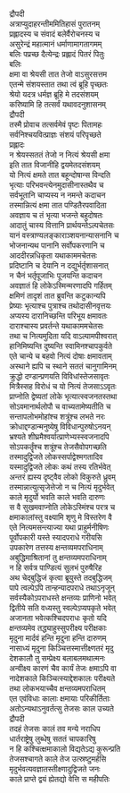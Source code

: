 द्रौपदी  
अत्राप्युदाहरन्तीममितिहासं पुरातनम्  
प्रह्लादस्य च संवादं बलेर्वैरोचनस्य च  
असुरेन्द्रं महात्मानं धर्माणामागतागमम्  
बलिः पप्रच्छ दैत्येन्द्रः प्रह्लादं पितरं पितुः  
बलिः  
क्षमा वा श्रेयसी तात तेजो वाऽसुरसत्तम  
एतन्मे संशयस्तात तथा त्वं ब्रूहि पृच्छतः  
श्रेयो यदत्र धर्मज्ञ ब्रूहि मे तदसंशयम्  
करिष्यामि हि तत्सर्वं यथावदनुशासनम्  
द्रौपदी  
तस्मै प्रोवाच तत्सर्वमेवं पृष्टः पितामहः  
सर्वनिश्चयवित्प्राज्ञः संशयं परिपृच्छते  
प्रह्लादः  
न श्रेयस्सततं तेजो न नित्यं श्रेयसी क्षमा  
इति तात विजानीहि द्वयमेतदसंशयम्  
यो नित्यं क्षमते तात बहून्दोषान्स विन्दति  
भृत्याः परिभवन्त्येनमुदासीनास्तथैव च  
सर्वभूतानि चाप्यस्य न नमन्ते कदाचन  
तस्मान्नित्यं क्षमा तात पण्डितैरपवादिता  
अवज्ञाय च तं भृत्या भजन्ते बहुदोषतः  
आदातुं चास्य वित्तानि प्रार्थयन्तेऽल्पचेतसः  
यानं वस्त्राण्यलङ्काराञ्शयनान्यासनानि च  
भोजनान्यथ पानानि सर्वोपकरणानि च  
आददीरन्नधिकृता यथाकाममचेतसः  
प्रदिष्टानि च देयानि न दद्युर्भर्तृशासनात्  
न चैनं भर्तृपूजाभिः पूजयन्ति कदाचन  
अवज्ञातं हि लोकेऽस्मिन्मरणादपि गर्हितम्  
क्षमिणं तादृशं तात ब्रुवन्ति कटुकान्यपि  
प्रेष्याः भृत्याश्च पुत्राश्च तथोदासीनवृत्तयः  
अप्यस्य दारानिच्छन्ति परिभूय क्षमावतः  
दाराश्चास्य प्रवर्तन्ते यथाकाममचेतसः  
तथा च नित्यमुदिता यदि वाऽल्पामपीश्वरात्  
हानिमिष्यन्ति दुष्यन्ति स्वामिनश्चापकुर्वते  
एते चान्ये च बहवो नित्यं दोषाः क्षमावताम्  
अस्थाने ह्यपि च स्थाने सततं चानुगामिनम्  
क्रुद्धो दण्डान्प्रणयति विविधांस्तेजसावृतः  
मित्रैस्सह विरोधं च यो नित्यं तेजसाऽऽवृतः  
प्राप्नोति द्वेष्यतां लोके भृत्यात्स्वजनतस्तथा  
सोऽवमानार्थलोपौ च वाच्यतामेष्यतीति च  
सन्तापलोभमोहांश्च शत्रूंश्च लभते नरः  
क्रोधाद्दण्डान्मनुष्येषु विविधान्पुरुषोऽनयन्  
भ्रश्यते शीघ्रमैश्वर्यात्प्राणेभ्यस्स्वजनादपि  
सोऽपकर्तॄंश्च शत्रूंश्च तेजसैवोपगच्छति  
तस्मादुद्विजते लोकस्सर्पाद्वेश्मगतादिव  
यस्मादुद्विजते लोकः कथं तस्य रतिर्भवेत्  
अन्तरं ह्यस्य दृष्ट्वैव लोको विकुरुते ध्रुवम्  
तस्मान्नात्युत्सृजेत्तेजो न च नित्यं मृदुर्भवेत्  
काले मृदुर्यो भवति काले भवति दारुणः  
स वै सुखमवाप्नोति लोकेऽस्मिंश्च परत्र च  
क्षमाकालांस्तु वक्ष्यामि शृणु मे विस्तरेण वै  
एते नित्यमसन्त्याज्या यथा प्राहुर्मनीषिणः  
पूर्वोपकारी यस्ते स्यादपराधे गरीयसि  
उपकारेण तत्तस्य क्षन्तव्यमपराधिनाम्  
अबुद्धिमाश्रितानां तु क्षन्तव्यमपराधिनाम्  
न हि सर्वत्र पाण्डित्यं सुलभं पुरुषैरिह  
अथ चेद्बुद्धिजं कृत्वा ब्रूयुस्ते तदबुद्धिजम्  
पापे त्वल्पेऽपि तान्हन्यादपराधे तथाऽनृजून्  
सर्वस्यैकोऽपराधस्ते क्षन्तव्यः प्राणिनो भवेत्  
द्वितीये सति वध्यस्तु स्वल्पेऽप्यपकृते भवेत्  
अजानता भवेत्कश्चिदपराधः कृतो यदि  
क्षन्तव्यमेव तद्ध्याहुस्सुपरीक्ष्य परीक्षकाः  
मृदुना मार्दवं हन्ति मृदुना हन्ति दारुणम्  
नासाध्यं मृदुना किञ्चित्तस्मात्तीक्ष्णतरं मृदु  
देशकालौ तु सम्प्रेक्ष्य बलाबलमथात्मनः  
अन्वीक्ष्य कारणं चैव कार्यं तेजः क्षमाऽपि वा  
नादेशकाले किञ्चित्स्याद्देशकालः परीक्ष्यते  
तथा लोकभयाच्चैव क्षन्तव्यमपराधितम्  
एत एवंविधाः कालाः क्षमायाः परिकीर्तिताः  
अतोऽन्यथाऽनुवर्तत्सु तेजसः काल उच्यते  
द्रौपदी  
तदहं तेजसः कालं तव मन्ये नराधिप  
धार्तराष्ट्रेषु लुब्धेषु सततं चापकारिषु  
न हि कश्चित्क्षमाकालो विद्यतेऽद्य कुरून्प्रति  
तेजसश्चागते काले तेज उत्स्रष्टुमर्हसि  
मृदुर्भवत्यवज्ञातस्तीक्ष्णादुद्विजते जनः  
काले प्राप्ते द्वयं ह्येतद्यो वेत्ति स महीपतिः  
